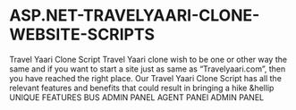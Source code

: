 # ASP.NET-TRAVELYAARI-CLONE-WEBSITE-SCRIPTS
Travel Yaari Clone Script  Travel Yaari clone wish to be one or other way the same and if you want to start a site just as same as “Travelyaari.com”, then you have reached the right place. Our Travel Yaari Clone Script has all the relevant features and benefits that could result in bringing a hike &amp;hellip
UNIQUE FEATURES
BUS ADMIN PANEL
AGENT PANEl
ADMIN PANEL
